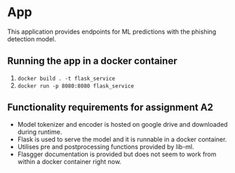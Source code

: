 # App
This application provides endpoints for ML predictions with the phishing detection model.

## Running the app in a docker container
1. ```docker build . -t flask_service``` 
2. ```docker run -p 8080:8080 flask_service``` 

## Functionality requirements for assignment A2
- Model tokenizer and encoder is hosted on google drive and downloaded during runtime.
- Flask is used to serve the model and it is runnable in a docker container.
- Utilises pre and postprocessing functions provided by lib-ml.
- Flasgger documentation is provided but does not seem to work from within a docker container right now.